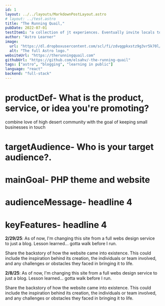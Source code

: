 ```yaml
---
id: 1
layout: ../../layouts/MarkdownPostLayout.astro
# layout: ../test.astro
title: "The Running Quail,"
pubDate: 2022-07-01
testItem1: "a collection of jt experiences. Eventually invite locals to participate"
author: "Astro Learner"
image:
  url: "https://dl.dropboxusercontent.com/scl/fi/zdvqgpkxstz9g3vr5k70l/1-2-25-rq.png?rlkey=nnsad2qpj4i0e3bti5gkqy8gf&st=46k5gk9p&dl=0"
  alt: "The full Astro logo."
websiteUrl: "https://therunningquail.com"
githubUrl: "https://github.com/elsahv/-the-running-quail"
tags: ["astro", "blogging", "learning in public"]
language: "react"
backend: "full-stack"
---
```


# **productDef-** What is the product, service, or idea you're promoting?

combine love of high desert community with the goal of keeping small businesses in touch

# **targetAudience-** Who is your target audience?.

# **mainGoal-** PHP theme and website

# **audienceMessage-** headline 4

# **keyFeatures-** headline 4

**2/29/25**: As of now, I'm changing this site from a full webs design service to just a blog. Lesson learned... gotta walk before I run.

Share the backstory of how the website came into existence. This could include the inspiration behind its creation, the individuals or team involved, and any challenges or obstacles they faced in bringing it to life.

**2/8/25**: As of now, I'm changing this site from a full webs design service to just a blog. Lesson learned... gotta walk before I run.

Share the backstory of how the website came into existence. This could include the inspiration behind its creation, the individuals or team involved, and any challenges or obstacles they faced in bringing it to life.
<br><br>
